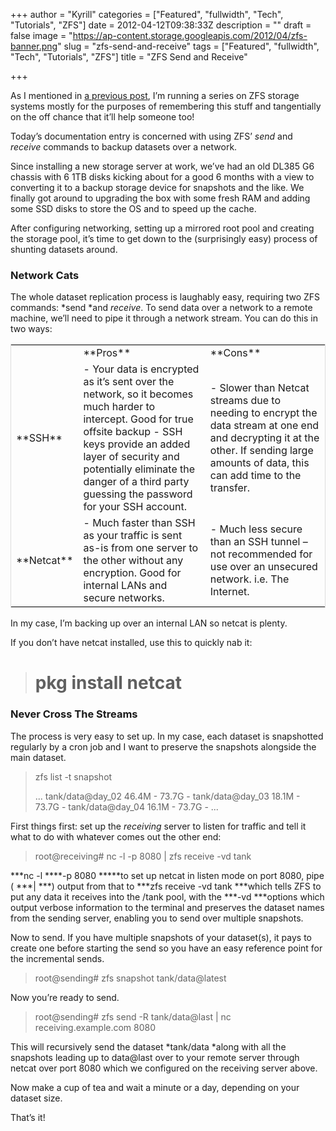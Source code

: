 +++
author = "Kyrill"
categories = ["Featured", "fullwidth", "Tech", "Tutorials", "ZFS"]
date = 2012-04-12T09:38:33Z
description = ""
draft = false
image = "https://ap-content.storage.googleapis.com/2012/04/zfs-banner.png"
slug = "zfs-send-and-receive"
tags = ["Featured", "fullwidth", "Tech", "Tutorials", "ZFS"]
title = "ZFS Send and Receive"

+++


As I mentioned in [a previous post](http://antisp.in/blog/tech/restoring-from-snapshots-with-zfs/ "Restoring from snapshots with ZFS"), I’m running a series on ZFS storage systems mostly for the purposes of remembering this stuff and tangentially on the off chance that it’ll help someone too!

Today’s documentation entry is concerned with using ZFS’ *send* and *receive* commands to backup datasets over a network.

Since installing a new storage server at work, we’ve had an old DL385 G6 chassis with 6 1TB disks kicking about for a good 6 months with a view to converting it to a backup storage device for snapshots and the like. We finally got around to upgrading the box with some fresh RAM and adding some SSD disks to store the OS and to speed up the cache.

After configuring networking, setting up a mirrored root pool and creating the storage pool, it’s time to get down to the (surprisingly easy) process of shunting datasets around.

### Network Cats

The whole dataset replication process is laughably easy, requiring two ZFS commands: *send *and *receive*. To send data over a network to a remote machine, we’ll need to pipe it through a network stream. You can do this in two ways:

<table cellpadding="5px" cellspacing="3px;" class=" table table-hover" style="border: 1px solid #dcdcdc;" width="100%"><tbody><tr><td></td><td>**Pros**</td><td>**Cons**</td></tr><tr><td>**SSH**</td><td>- Your data is encrypted as it’s sent over the network, so it becomes much harder to intercept. Good for true offsite backup
- SSH keys provide an added layer of security and potentially eliminate the danger of a third party guessing the password for your SSH account.

</td><td>- Slower than Netcat streams due to needing to encrypt the data stream at one end and decrypting it at the other. If sending large amounts of data, this can add time to the transfer.

</td></tr><tr><td>**Netcat**</td><td>- Much faster than SSH as your traffic is sent as-is from one server to the other without any encryption. Good for internal LANs and secure networks.

</td><td>- Much less secure than an SSH tunnel – not recommended for use over an unsecured network. i.e. The Internet.

</td></tr></tbody></table>In my case, I’m backing up over an internal LAN so netcat is plenty.

If you don’t have netcat installed, use this to quickly nab it:

> # pkg install netcat

### Never Cross The Streams

The process is very easy to set up. In my case, each dataset is snapshotted regularly by a cron job and I want to preserve the snapshots alongside the main dataset.

> zfs list -t snapshot
> 
> ... tank/data@day_02 46.4M - 73.7G - tank/data@day_03 18.1M - 73.7G - tank/data@day_04 16.1M - 73.7G - ...

First things first: set up the *receiving* server to listen for traffic and tell it what to do with whatever comes out the other end:

> root@receiving# nc -l -p 8080 | zfs receive -vd tank

***nc -l ****-p 8080 *****to set up netcat in listen mode on port 8080, pipe ( ***| ***) output from that to ***zfs receive -vd tank ***which tells ZFS to put any data it receives into the /tank pool, with the ***-vd ***options which output verbose information to the terminal and preserves the dataset names from the sending server, enabling you to send over multiple snapshots.

Now to send. If you have multiple snapshots of your dataset(s), it pays to create one before starting the send so you have an easy reference point for the incremental sends.

> root@sending# zfs snapshot tank/data@latest

Now you’re ready to send.

> root@sending# zfs send -R tank/data@last | nc receiving.example.com 8080

This will recursively send the dataset *tank/data *along with all the snapshots leading up to data@last over to your remote server through netcat over port 8080 which we configured on the receiving server above.

Now make a cup of tea and wait a minute or a day, depending on your dataset size.

That’s it!


